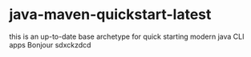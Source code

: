 # java-maven-quickstart-latest

 this is an up-to-date base archetype for quick starting modern java CLI apps 
Bonjour
sdxckzdcd